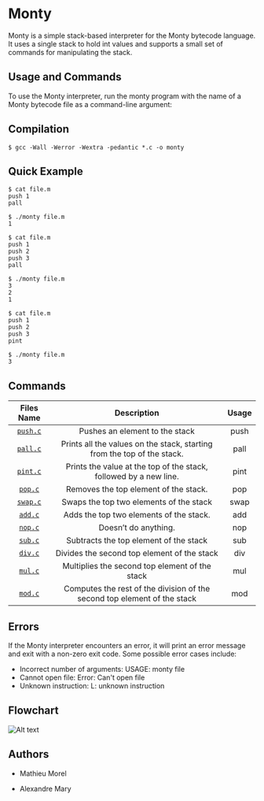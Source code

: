 

# Monty
Monty is a simple stack-based interpreter for the Monty bytecode language. It uses a single stack to hold int values and supports a small set of commands for manipulating the stack.

## Usage and Commands
To use the Monty interpreter, run the monty program with the name of a Monty bytecode file as a command-line argument:

## Compilation
```
$ gcc -Wall -Werror -Wextra -pedantic *.c -o monty
```
## Quick Example
```
$ cat file.m
push 1
pall

$ ./monty file.m
1

$ cat file.m
push 1
push 2
push 3
pall

$ ./monty file.m
3
2
1

$ cat file.m
push 1
push 2
push 3
pint

$ ./monty file.m
3
```

## Commands

| Files Name     | Description | Usage |                                                                                                                     
|:----------:|:-------------:|:----------:|
| [`push.c`](https://github.com/MathieuMorel62/holbertonschool-monty/blob/main/push.c)| Pushes an element to the stack | push |                                                                                          
| [`pall.c`](https://github.com/MathieuMorel62/holbertonschool-monty/blob/main/pall.c)| Prints all the values on the stack, starting from the top of the stack. | pall |                                                                                      
| [`pint.c`](https://github.com/MathieuMorel62/holbertonschool-monty/blob/main/pint.c)| Prints the value at the top of the stack, followed by a new line. | pint |                                                                          
| [`pop.c`](https://github.com/MathieuMorel62/holbertonschool-monty/blob/main/pop.c)| Removes the top element of the stack. | pop |                                                                                      
| [`swap.c`](https://github.com/MathieuMorel62/holbertonschool-monty/blob/main/swap.c)| Swaps the top two elements of the stack | swap |                                                                                          
| [`add.c`](https://github.com/MathieuMorel62/holbertonschool-monty/blob/main/add.c)| Adds the top two elements of the stack. | add |                                                                                           
| [`nop.c`](https://github.com/MathieuMorel62/holbertonschool-monty/blob/main/nop.c)| Doesn’t do anything. | nop |                                                                                   
| [`sub.c`](https://github.com/MathieuMorel62/holbertonschool-monty/blob/main/sub.c)| Subtracts the top element of the stack | sub |
| [`div.c`](https://github.com/MathieuMorel62/holbertonschool-monty/blob/main/div.c)| Divides the second top element of the stack | div |
| [`mul.c`](https://github.com/MathieuMorel62/holbertonschool-monty/blob/main/mul.c)| Multiplies the second top element of the stack | mul |
| [`mod.c`](https://github.com/MathieuMorel62/holbertonschool-monty/blob/main/mod.c)| Computes the rest of the division of the second top element of the stack | mod |

## Errors

If the Monty interpreter encounters an error, it will print an error message and exit with a non-zero exit code. Some possible error cases include:

  - Incorrect number of arguments: USAGE: monty file
  - Cannot open file: Error: Can't open file <file>
  - Unknown instruction: L<line>: unknown instruction <instruction>


##   Flowchart
![Alt text](https://i.imgur.com/QlXNCZu.png)
  
##   Authors

-   Mathieu Morel

-   Alexandre Mary
